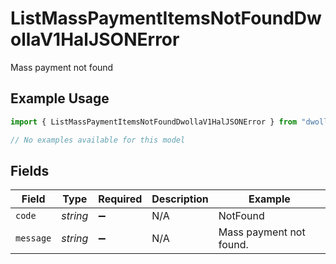 # ListMassPaymentItemsNotFoundDwollaV1HalJSONError

Mass payment not found

## Example Usage

```typescript
import { ListMassPaymentItemsNotFoundDwollaV1HalJSONError } from "dwolla/models/errors";

// No examples available for this model
```

## Fields

| Field                   | Type                    | Required                | Description             | Example                 |
| ----------------------- | ----------------------- | ----------------------- | ----------------------- | ----------------------- |
| `code`                  | *string*                | :heavy_minus_sign:      | N/A                     | NotFound                |
| `message`               | *string*                | :heavy_minus_sign:      | N/A                     | Mass payment not found. |